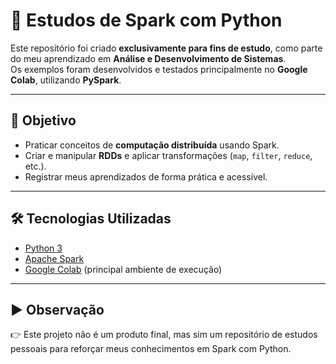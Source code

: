 # 🚀 Estudos de Spark com Python

Este repositório foi criado **exclusivamente para fins de estudo**, como parte do meu aprendizado em **Análise e Desenvolvimento de Sistemas**.  
Os exemplos foram desenvolvidos e testados principalmente no **Google Colab**, utilizando **PySpark**.

---

## 📌 Objetivo

- Praticar conceitos de **computação distribuída** usando Spark.
- Criar e manipular **RDDs** e aplicar transformações (`map`, `filter`, `reduce`, etc.).
- Registrar meus aprendizados de forma prática e acessível.

---

## 🛠️ Tecnologias Utilizadas

- [Python 3](https://www.python.org/)  
- [Apache Spark](https://spark.apache.org/)  
- [Google Colab](https://colab.research.google.com/) (principal ambiente de execução)

---

## ▶️ Observação

👉 Este projeto não é um produto final, mas sim um repositório de estudos pessoais para reforçar meus conhecimentos em Spark com Python.
